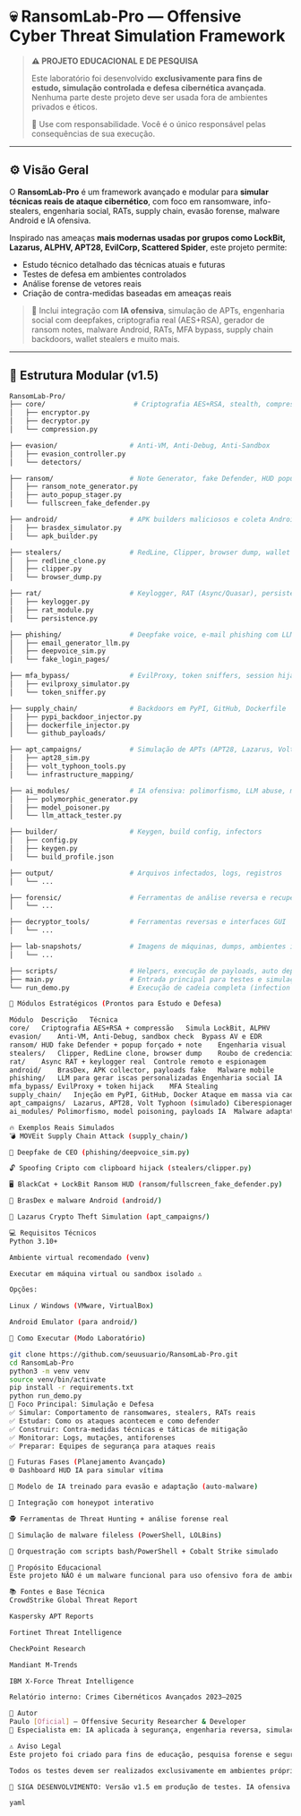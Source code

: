 # 💀 RansomLab-Pro — Offensive Cyber Threat Simulation Framework

> **⚠️ PROJETO EDUCACIONAL E DE PESQUISA**
>  
> Este laboratório foi desenvolvido **exclusivamente para fins de estudo, simulação controlada e defesa cibernética avançada**. Nenhuma parte deste projeto deve ser usada fora de ambientes privados e éticos.  
>  
> 🔐 Use com responsabilidade. Você é o único responsável pelas consequências de sua execução.

---

## ⚙️ Visão Geral

O **RansomLab-Pro** é um framework avançado e modular para **simular técnicas reais de ataque cibernético**, com foco em ransomware, info-stealers, engenharia social, RATs, supply chain, evasão forense, malware Android e IA ofensiva.

Inspirado nas ameaças **mais modernas usadas por grupos como LockBit, Lazarus, ALPHV, APT28, EvilCorp, Scattered Spider**, este projeto permite:
- Estudo técnico detalhado das técnicas atuais e futuras
- Testes de defesa em ambientes controlados
- Análise forense de vetores reais
- Criação de contra-medidas baseadas em ameaças reais

> 🧠 Inclui integração com **IA ofensiva**, simulação de APTs, engenharia social com deepfakes, criptografia real (AES+RSA), gerador de ransom notes, malware Android, RATs, MFA bypass, supply chain backdoors, wallet stealers e muito mais.

---

## 🧬 Estrutura Modular (v1.5)

```bash
RansomLab-Pro/
├── core/                      # Criptografia AES+RSA, stealth, compressão
│   ├── encryptor.py
│   ├── decryptor.py
│   └── compression.py

├── evasion/                  # Anti-VM, Anti-Debug, Anti-Sandbox
│   ├── evasion_controller.py
│   └── detectors/

├── ransom/                   # Note Generator, fake Defender, HUD popup
│   ├── ransom_note_generator.py
│   ├── auto_popup_stager.py
│   └── fullscreen_fake_defender.py

├── android/                  # APK builders maliciosos e coleta Android
│   ├── brasdex_simulator.py
│   └── apk_builder.py

├── stealers/                 # RedLine, Clipper, browser dump, wallet stealers
│   ├── redline_clone.py
│   ├── clipper.py
│   └── browser_dump.py

├── rat/                      # Keylogger, RAT (Async/Quasar), persistência
│   ├── keylogger.py
│   ├── rat_module.py
│   └── persistence.py

├── phishing/                 # Deepfake voice, e-mail phishing com LLM
│   ├── email_generator_llm.py
│   ├── deepvoice_sim.py
│   └── fake_login_pages/

├── mfa_bypass/               # EvilProxy, token sniffers, session hijack
│   ├── evilproxy_simulator.py
│   └── token_sniffer.py

├── supply_chain/             # Backdoors em PyPI, GitHub, Dockerfile
│   ├── pypi_backdoor_injector.py
│   ├── dockerfile_injector.py
│   └── github_payloads/

├── apt_campaigns/            # Simulação de APTs (APT28, Lazarus, Volt Typhoon)
│   ├── apt28_sim.py
│   ├── volt_typhoon_tools.py
│   └── infrastructure_mapping/

├── ai_modules/               # IA ofensiva: polimorfismo, LLM abuse, model poisoning
│   ├── polymorphic_generator.py
│   ├── model_poisoner.py
│   └── llm_attack_tester.py

├── builder/                  # Keygen, build config, infectors
│   ├── config.py
│   ├── keygen.py
│   └── build_profile.json

├── output/                   # Arquivos infectados, logs, registros
│   └── ...

├── forensic/                 # Ferramentas de análise reversa e recuperação
│   └── ...

├── decryptor_tools/          # Ferramentas reversas e interfaces GUI
│   └── ...

├── lab-snapshots/            # Imagens de máquinas, dumps, ambientes infectados
│   └── ...

├── scripts/                  # Helpers, execução de payloads, auto deploy
├── main.py                   # Entrada principal para testes e simulação
└── run_demo.py               # Execução de cadeia completa (infection chain)

🧠 Módulos Estratégicos (Prontos para Estudo e Defesa)

Módulo	Descrição	Técnica
core/	Criptografia AES+RSA + compressão	Simula LockBit, ALPHV
evasion/	Anti-VM, Anti-Debug, sandbox check	Bypass AV e EDR
ransom/	HUD fake Defender + popup forçado + note	Engenharia visual
stealers/	Clipper, RedLine clone, browser dump	Roubo de credenciais
rat/	Async RAT + keylogger real	Controle remoto e espionagem
android/	BrasDex, APK collector, payloads fake	Malware mobile
phishing/	LLM para gerar iscas personalizadas	Engenharia social IA
mfa_bypass/	EvilProxy + token hijack	MFA Stealing
supply_chain/	Injeção em PyPI, GitHub, Docker	Ataque em massa via cadeia
apt_campaigns/	Lazarus, APT28, Volt Typhoon (simulado)	Ciberespionagem
ai_modules/	Polimorfismo, model poisoning, payloads IA	Malware adaptativo

🔥 Exemplos Reais Simulados
💣 MOVEit Supply Chain Attack (supply_chain/)

🧠 Deepfake de CEO (phishing/deepvoice_sim.py)

🔓 Spoofing Cripto com clipboard hijack (stealers/clipper.py)

🖥️ BlackCat + LockBit Ransom HUD (ransom/fullscreen_fake_defender.py)

📲 BrasDex e malware Android (android/)

🧪 Lazarus Crypto Theft Simulation (apt_campaigns/)

💻 Requisitos Técnicos
Python 3.10+

Ambiente virtual recomendado (venv)

Executar em máquina virtual ou sandbox isolado ⚠️

Opções:

Linux / Windows (VMware, VirtualBox)

Android Emulator (para android/)

🚀 Como Executar (Modo Laboratório)

git clone https://github.com/seuusuario/RansomLab-Pro.git
cd RansomLab-Pro
python3 -m venv venv
source venv/bin/activate
pip install -r requirements.txt
python run_demo.py
🧪 Foco Principal: Simulação e Defesa
✅ Simular: Comportamento de ransomwares, stealers, RATs reais
✅ Estudar: Como os ataques acontecem e como defender
✅ Construir: Contra-medidas técnicas e táticas de mitigação
✅ Monitorar: Logs, mutações, antiforenses
✅ Preparar: Equipes de segurança para ataques reais

🧠 Futuras Fases (Planejamento Avançado)
🌐 Dashboard HUD IA para simular vítima

🧬 Modelo de IA treinado para evasão e adaptação (auto-malware)

🔐 Integração com honeypot interativo

🕵️ Ferramentas de Threat Hunting + análise forense real

🦠 Simulação de malware fileless (PowerShell, LOLBins)

🤖 Orquestração com scripts bash/PowerShell + Cobalt Strike simulado

🔐 Propósito Educacional
Este projeto NÃO é um malware funcional para uso ofensivo fora de ambientes de laboratório. Todas as simulações devem ser conduzidas de forma segura, isolada e ética, com objetivo único de estudo, hardening e resposta a incidentes.

📚 Fontes e Base Técnica
CrowdStrike Global Threat Report

Kaspersky APT Reports

Fortinet Threat Intelligence

CheckPoint Research

Mandiant M-Trends

IBM X-Force Threat Intelligence

Relatório interno: Crimes Cibernéticos Avançados 2023–2025

👤 Autor
Paulo [Oficial] — Offensive Security Researcher & Developer
🧠 Especialista em: IA aplicada à segurança, engenharia reversa, simulações forenses

⚠️ Aviso Legal
Este projeto foi criado para fins de educação, pesquisa forense e segurança ofensiva controlada. É estritamente proibido executar ou adaptar este código para finalidades ilícitas.

Todos os testes devem ser realizados exclusivamente em ambientes próprios, privados e isolados (VMs, air-gap, sandbox). Qualquer uso indevido é de total responsabilidade do executor.

📡 SIGA DESENVOLVIMENTO: Versão v1.5 em produção de testes. IA ofensiva e simulações APT/Android em andamento. Contribuições futuras e colaborações em segurança são bem-vindas.

yaml
